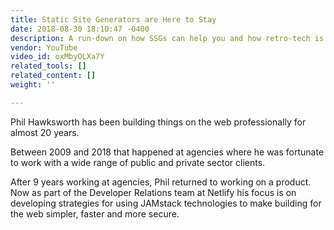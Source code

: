 ```yaml
---
title: Static Site Generators are Here to Stay
date: 2018-08-30 18:10:47 -0400
description: A run-down on how SSGs can help you and how retro-tech is making a comeback.
vendor: YouTube
video_id: oxMbyOLXa7Y
related_tools: []
related_content: []
weight: ''

---
```

Phil Hawksworth has been building things on the web professionally for almost 20 years.

Between 2009 and 2018 that happened at agencies where he was fortunate to work with a wide range of public and private sector clients.

After 9 years working at agencies, Phil returned to working on a product. Now as part of the Developer Relations team at Netlify his focus is on developing strategies for using JAMstack technologies to make building for the web simpler, faster and more secure.